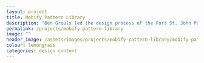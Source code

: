 ```yaml
---
layout: project
title: Mobify Pattern Library
description: "Ben Groulx led the design process of the Fort St. John Public Library website. Read more about the redesign in this case study."
permalink: /projects/mobify-pattern-library
image: ""
header_image: /assets/images/projects/mobify-pattern-library/mobify-pattern-library.jpg
colour: lemongrass
categories: design content
---
```

